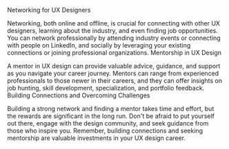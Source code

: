 Networking for UX Designers

Networking, both online and offline, is crucial for connecting with other UX designers, learning about the industry, and even finding job opportunities.
You can network professionally by attending industry events or connecting with people on LinkedIn, and socially by leveraging your existing connections or joining professional organizations.
Mentorship in UX Design

A mentor in UX design can provide valuable advice, guidance, and support as you navigate your career journey.
Mentors can range from experienced professionals to those newer in their careers, and they can offer insights on job hunting, skill development, specialization, and portfolio feedback.
Building Connections and Overcoming Challenges

Building a strong network and finding a mentor takes time and effort, but the rewards are significant in the long run.
Don't be afraid to put yourself out there, engage with the design community, and seek guidance from those who inspire you.
Remember, building connections and seeking mentorship are valuable investments in your UX design career. 
